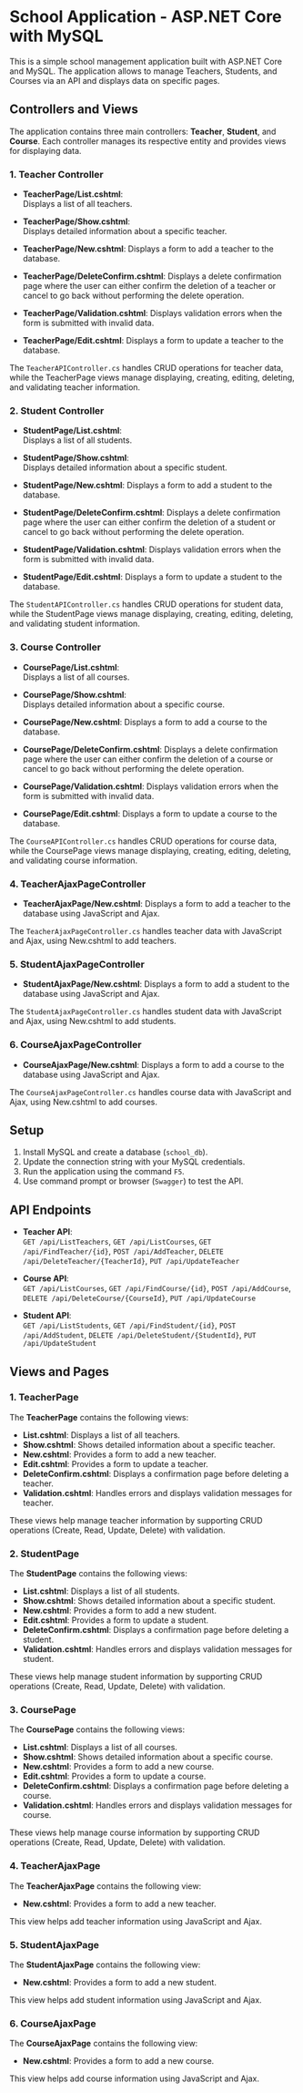 # School Application - ASP.NET Core with MySQL

This is a simple school management application built with ASP.NET Core and MySQL. The application allows to manage Teachers, Students, and Courses via an API and displays data on specific pages.

## Controllers and Views

The application contains three main controllers: **Teacher**, **Student**, and **Course**. Each controller manages its respective entity and provides views for displaying data.

### 1. **Teacher Controller**

- **TeacherPage/List.cshtml**:  
  Displays a list of all teachers.
  
- **TeacherPage/Show.cshtml**:  
  Displays detailed information about a specific teacher.

- **TeacherPage/New.cshtml**:
  Displays a form to add a teacher to the database.

- **TeacherPage/DeleteConfirm.cshtml**:
   Displays a delete confirmation page where the user can either confirm the deletion of a teacher or cancel to go back without performing the delete operation.

- **TeacherPage/Validation.cshtml**:
   Displays validation errors when the form is submitted with invalid data.
  
- **TeacherPage/Edit.cshtml**:
  Displays a form to update a teacher to the database.
  
The `TeacherAPIController.cs` handles CRUD operations for teacher data, while the TeacherPage views manage displaying, creating, editing, deleting, and validating teacher information.

### 2. **Student Controller**

- **StudentPage/List.cshtml**:  
  Displays a list of all students.
  
- **StudentPage/Show.cshtml**:  
  Displays detailed information about a specific student.

- **StudentPage/New.cshtml**:
  Displays a form to add a student to the database.

- **StudentPage/DeleteConfirm.cshtml**:
  Displays a delete confirmation page where the user can either confirm the deletion of a student or cancel to go back without performing the delete operation.

- **StudentPage/Validation.cshtml**:
  Displays validation errors when the form is submitted with invalid data.

- **StudentPage/Edit.cshtml**:
  Displays a form to update a student to the database.

The `StudentAPIController.cs` handles CRUD operations for student data, while the StudentPage views manage displaying, creating, editing, deleting, and validating student information.

### 3. **Course Controller**

- **CoursePage/List.cshtml**:  
  Displays a list of all courses.
  
- **CoursePage/Show.cshtml**:  
  Displays detailed information about a specific course.

- **CoursePage/New.cshtml**:
  Displays a form to add a course to the database.

- **CoursePage/DeleteConfirm.cshtml**:
  Displays a delete confirmation page where the user can either confirm the deletion of a course or cancel to go back without performing the delete operation.

- **CoursePage/Validation.cshtml**:
  Displays validation errors when the form is submitted with invalid data.

- **CoursePage/Edit.cshtml**:
  Displays a form to update a course to the database.

The `CourseAPIController.cs` handles CRUD operations for course data, while the CoursePage views manage displaying, creating, editing, deleting, and validating course information.

### 4. **TeacherAjaxPageController**
- **TeacherAjaxPage/New.cshtml**:
Displays a form to add a teacher to the database using JavaScript and Ajax.

The `TeacherAjaxPageController.cs` handles teacher data with JavaScript and Ajax, using New.cshtml to add teachers.

### 5. **StudentAjaxPageController**
- **StudentAjaxPage/New.cshtml**:
Displays a form to add a student to the database using JavaScript and Ajax.

The `StudentAjaxPageController.cs` handles student data with JavaScript and Ajax, using New.cshtml to add students.

### 6. **CourseAjaxPageController**
- **CourseAjaxPage/New.cshtml**:
Displays a form to add a course to the database using JavaScript and Ajax.

The `CourseAjaxPageController.cs` handles course data with JavaScript and Ajax, using New.cshtml to add courses.

## Setup

1. Install MySQL and create a database (`school_db`).
2. Update the connection string with your MySQL credentials.
3. Run the application using the command `F5`.
4. Use command prompt or browser (`Swagger`) to test the API.

## API Endpoints

- **Teacher API**:  
  `GET /api/ListTeachers`,  `GET /api/ListCourses`,  `GET /api/FindTeacher/{id}`, `POST /api/AddTeacher`, `DELETE /api/DeleteTeacher/{TeacherId}`, `PUT /api/UpdateTeacher`

- **Course API**:  
  `GET /api/ListCourses`, `GET /api/FindCourse/{id}`, `POST /api/AddCourse`, `DELETE /api/DeleteCourse/{CourseId}`, `PUT /api/UpdateCourse`

- **Student API**:  
  `GET /api/ListStudents`, `GET /api/FindStudent/{id}`, `POST /api/AddStudent`, `DELETE /api/DeleteStudent/{StudentId}`, `PUT /api/UpdateStudent`

## Views and Pages
### 1. TeacherPage

The **TeacherPage** contains the following views:

- **List.cshtml**: Displays a list of all teachers.
- **Show.cshtml**: Shows detailed information about a specific teacher.
- **New.cshtml**: Provides a form to add a new teacher.
- **Edit.cshtml**: Provides a form to update a teacher.
- **DeleteConfirm.cshtml**: Displays a confirmation page before deleting a teacher.
- **Validation.cshtml**: Handles errors and displays validation messages for teacher.

These views help manage teacher information by supporting CRUD operations (Create, Read, Update, Delete) with validation.

### 2. StudentPage

The **StudentPage** contains the following views:

- **List.cshtml**: Displays a list of all students.
- **Show.cshtml**: Shows detailed information about a specific student.
- **New.cshtml**: Provides a form to add a new student.
- **Edit.cshtml**: Provides a form to update a student.
- **DeleteConfirm.cshtml**: Displays a confirmation page before deleting a student.
- **Validation.cshtml**: Handles errors and displays validation messages for student.

These views help manage student information by supporting CRUD operations (Create, Read, Update, Delete) with validation.

### 3. CoursePage

The **CoursePage** contains the following views:

- **List.cshtml**: Displays a list of all courses.
- **Show.cshtml**: Shows detailed information about a specific course.
- **New.cshtml**: Provides a form to add a new course.
- **Edit.cshtml**: Provides a form to update a course.
- **DeleteConfirm.cshtml**: Displays a confirmation page before deleting a course.
- **Validation.cshtml**: Handles errors and displays validation messages for course.

These views help manage course information by supporting CRUD operations (Create, Read, Update, Delete) with validation.

### 4. TeacherAjaxPage

The **TeacherAjaxPage** contains the following view:
- **New.cshtml**: Provides a form to add a new teacher.
 
This view helps add teacher information using JavaScript and Ajax.

### 5. StudentAjaxPage

The **StudentAjaxPage** contains the following view:
- **New.cshtml**: Provides a form to add a new student.
 
This view helps add student information using JavaScript and Ajax.

### 6. CourseAjaxPage

The **CourseAjaxPage** contains the following view:
- **New.cshtml**: Provides a form to add a new course.

This view helps add course information using JavaScript and Ajax.



